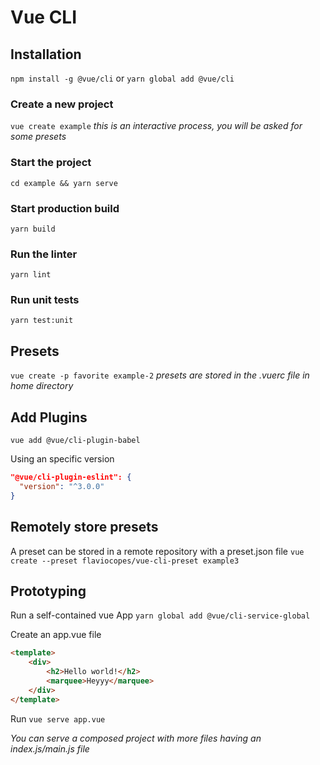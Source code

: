 # Vue CLI

## Installation
`npm install -g @vue/cli`
or
`yarn global add @vue/cli`

### Create a new project
`vue create example`
*this is an interactive process, you will be asked for some presets*

### Start the project
`cd example && yarn serve`

### Start production build
`yarn build`

### Run the linter
`yarn lint`

### Run unit tests
`yarn test:unit`

## Presets
`vue create -p favorite example-2`
*presets are stored in the .vuerc file in home directory*

## Add Plugins
`vue add @vue/cli-plugin-babel`

Using an specific version
```JSON
"@vue/cli-plugin-eslint": {
  "version": "^3.0.0"
}
```

## Remotely store presets
A preset can be stored in a remote repository with a preset.json file
`vue create --preset flaviocopes/vue-cli-preset example3`

## Prototyping
Run a self-contained vue App
`yarn global add @vue/cli-service-global`

Create an app.vue file
```HTML
<template>
    <div>
        <h2>Hello world!</h2>
        <marquee>Heyyy</marquee>
    </div>
</template>
```

Run `vue serve app.vue`

*You can serve a composed project with more files having an index.js/main.js file*
